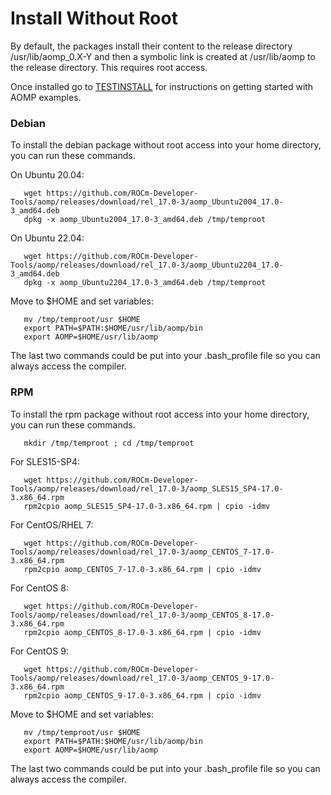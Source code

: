 # Install Without Root
By default, the packages install their content to the release directory /usr/lib/aomp_0.X-Y and then a  symbolic link is created at /usr/lib/aomp to the release directory. This requires root access.

Once installed go to [TESTINSTALL](TESTINSTALL.md) for instructions on getting started with AOMP examples.

### Debian
To install the debian package without root access into your home directory, you can run these commands.<br>

On Ubuntu 20.04:
```
   wget https://github.com/ROCm-Developer-Tools/aomp/releases/download/rel_17.0-3/aomp_Ubuntu2004_17.0-3_amd64.deb
   dpkg -x aomp_Ubuntu2004_17.0-3_amd64.deb /tmp/temproot
```
On Ubuntu 22.04:
```
   wget https://github.com/ROCm-Developer-Tools/aomp/releases/download/rel_17.0-3/aomp_Ubuntu2204_17.0-3_amd64.deb
   dpkg -x aomp_Ubuntu2204_17.0-3_amd64.deb /tmp/temproot
```
Move to $HOME and set variables:
```
   mv /tmp/temproot/usr $HOME
   export PATH=$PATH:$HOME/usr/lib/aomp/bin
   export AOMP=$HOME/usr/lib/aomp
```
The last two commands could be put into your .bash_profile file so you can always access the compiler.

### RPM
To install the rpm package without root access into your home directory, you can run these commands.
```
   mkdir /tmp/temproot ; cd /tmp/temproot 
```
For SLES15-SP4:
```
   wget https://github.com/ROCm-Developer-Tools/aomp/releases/download/rel_17.0-3/aomp_SLES15_SP4-17.0-3.x86_64.rpm
   rpm2cpio aomp_SLES15_SP4-17.0-3.x86_64.rpm | cpio -idmv
```
For CentOS/RHEL 7:
```
   wget https://github.com/ROCm-Developer-Tools/aomp/releases/download/rel_17.0-3/aomp_CENTOS_7-17.0-3.x86_64.rpm
   rpm2cpio aomp_CENTOS_7-17.0-3.x86_64.rpm | cpio -idmv
```
For CentOS 8:
```
   wget https://github.com/ROCm-Developer-Tools/aomp/releases/download/rel_17.0-3/aomp_CENTOS_8-17.0-3.x86_64.rpm
   rpm2cpio aomp_CENTOS_8-17.0-3.x86_64.rpm | cpio -idmv
```
For CentOS 9:
```
   wget https://github.com/ROCm-Developer-Tools/aomp/releases/download/rel_17.0-3/aomp_CENTOS_9-17.0-3.x86_64.rpm
   rpm2cpio aomp_CENTOS_9-17.0-3.x86_64.rpm | cpio -idmv
```
Move to $HOME and set variables:
```
   mv /tmp/temproot/usr $HOME
   export PATH=$PATH:$HOME/usr/lib/aomp/bin
   export AOMP=$HOME/usr/lib/aomp
```
The last two commands could be put into your .bash_profile file so you can always access the compiler.
